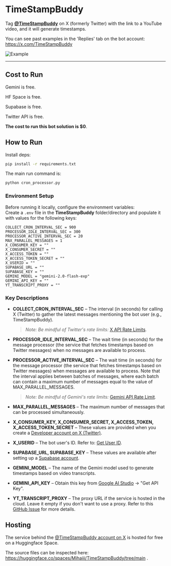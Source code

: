 # **TimeStampBuddy**

Tag [**@TimeStampBuddy**](https://x.com/timestampbuddy) on X (formerly Twitter) with the link to a YouTube video, and it will generate timestamps.

You can see past examples in the 'Replies' tab on the bot account: https://x.com/TimeStampBuddy

![Example](https://i.imgur.com/rLKzvQ1.png)

---
## **Cost to Run**

Gemini is free.

HF Space is free.

Supabase is free.

Twitter API is free.

**The cost to run this bot solution is $0**.

## **How to Run**

Install deps:
```bash
pip install -r requirements.txt
```

The main run command is:

```bash
python cron_processor.py
```

### **Environment Setup**

Before running it locally, configure the environment variables:  
Create a `.env` file in the **TimeStampBuddy** folder/directory and populate it with values for the following keys:  

```
COLLECT_CRON_INTERVAL_SEC = 900
PROCESSOR_IDLE_INTERVAL_SEC = 300
PROCESSOR_ACTIVE_INTERVAL_SEC = 20
MAX_PARALLEL_MESSAGES = 1
X_CONSUMER_KEY = ""
X_CONSUMER_SECRET = ""
X_ACCESS_TOKEN = ""
X_ACCESS_TOKEN_SECRET = ""
X_USERID = ""
SUPABASE_URL = ""
SUPABASE_KEY = ""
GEMINI_MODEL = "gemini-2.0-flash-exp"
GEMINI_API_KEY = ""
YT_TRANSCRIPT_PROXY = ""
```

### **Key Descriptions**

- **COLLECT_CRON_INTERVAL_SEC** – The interval (in seconds) for calling X (Twitter) to gather the latest messages mentioning the bot user (e.g., TimeStampBuddy).
  > *Note: Be mindful of Twitter's rate limits:* [X API Rate Limits](https://developer.x.com/en/docs/x-api/rate-limits).

- **PROCESSOR_IDLE_INTERVAL_SEC** – The wait time (in seconds) for the message processor (the service that fetches timestamps based on Twitter messages) when no messages are available to process.

- **PROCESSOR_ACTIVE_INTERVAL_SEC** – The wait time (in seconds) for the message processor (the service that fetches timestamps based on Twitter messages) when messages are available to process. Note that the interval applies between batches of messages, where each batch can contain a maximum number of messages equal to the value of MAX_PARALLEL_MESSAGES.
  > *Note: Be mindful of Gemini's rate limits:* [Gemini API Rate Limit](https://ai.google.dev/pricing).

- **MAX_PARALLEL_MESSAGES** – The maximum number of messages that can be processed simultaneously.  

- **X_CONSUMER_KEY, X_CONSUMER_SECRET, X_ACCESS_TOKEN, X_ACCESS_TOKEN_SECRET** – These values are provided when you create a [Developer account on X (Twitter)](https://developer.x.com/en).

- **X_USERID** – The bot user's ID. Refer to: [Get User ID](https://developer.x.com/en/docs/x-api/users/lookup/api-reference/get-users-id).

- **SUPABASE_URL, SUPABASE_KEY** – These values are available after setting up a [Supabase account](https://supabase.com/).

- **GEMINI_MODEL** – The name of the Gemini model used to generate timestamps based on video transcripts.

- **GEMINI_API_KEY** – Obtain this key from [Google AI Studio](https://aistudio.google.com/library) → "Get API Key".

- **YT_TRANSCRIPT_PROXY** – The proxy URL if the service is hosted in the cloud. Leave it empty if you don't want to use a proxy. Refer to this [GitHub Issue](https://github.com/jdepoix/youtube-transcript-api/issues/303) for more details.
  
## **Hosting**

The service behind the [@TimeStampBuddy account on X](https://x.com/timestampbuddy) is hosted for free on a Huggingface Space. 

The source files can be inspected here: https://huggingface.co/spaces/Mihaiii/TimeStampBuddy/tree/main .
